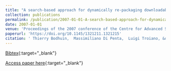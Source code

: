 ```yaml
---
title: "A search-based approach for dynamically re-packaging downloadable applications"
collection: publications
permalink: /publication/2007-01-01-A-search-based-approach-for-dynamically-re-packaging-downloadable-applications
date: 2007-01-01
venue: 'Proceedings of the 2007 conference of the Centre for Advanced Studies on Collaborative Research, October 22-25, 2007, Richmond Hill, Ontario, Canada'
paperurl: 'https://doi.org/10.1145/1321211.1321215'
citation: ' Thierry Bodhuin,  Massimiliano Di Penta,  Luigi Troiano, &quot;A search-based approach for dynamically re-packaging downloadable applications.&quot; Proceedings of the 2007 conference of the Centre for Advanced Studies on Collaborative Research, October 22-25, 2007, Richmond Hill, Ontario, Canada, 2007.'
---
```

[Bibtex](https://dblp.org/rec/bib/conf/cascon/BodhuinPT07){:target="_blank"}

[Access paper here](https://doi.org/10.1145/1321211.1321215){:target="_blank"}

